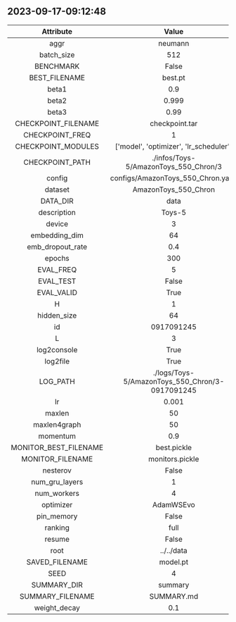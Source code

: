 
## 2023-09-17-09:12:48 


|  Attribute   |   Value   |
| :-------------: | :-----------: |
|  aggr  |   neumann    |
|  batch_size  |   512    |
|  BENCHMARK  |   False    |
|  BEST_FILENAME  |   best.pt    |
|  beta1  |   0.9    |
|  beta2  |   0.999    |
|  beta3  |   0.99    |
|  CHECKPOINT_FILENAME  |   checkpoint.tar    |
|  CHECKPOINT_FREQ  |   1    |
|  CHECKPOINT_MODULES  |   ['model', 'optimizer', 'lr_scheduler']    |
|  CHECKPOINT_PATH  |   ./infos/Toys-5/AmazonToys_550_Chron/3    |
|  config  |   configs/AmazonToys_550_Chron.yaml    |
|  dataset  |   AmazonToys_550_Chron    |
|  DATA_DIR  |   data    |
|  description  |   Toys-5    |
|  device  |   3    |
|  embedding_dim  |   64    |
|  emb_dropout_rate  |   0.4    |
|  epochs  |   300    |
|  EVAL_FREQ  |   5    |
|  EVAL_TEST  |   False    |
|  EVAL_VALID  |   True    |
|  H  |   1    |
|  hidden_size  |   64    |
|  id  |   0917091245    |
|  L  |   3    |
|  log2console  |   True    |
|  log2file  |   True    |
|  LOG_PATH  |   ./logs/Toys-5/AmazonToys_550_Chron/3-0917091245    |
|  lr  |   0.001    |
|  maxlen  |   50    |
|  maxlen4graph  |   50    |
|  momentum  |   0.9    |
|  MONITOR_BEST_FILENAME  |   best.pickle    |
|  MONITOR_FILENAME  |   monitors.pickle    |
|  nesterov  |   False    |
|  num_gru_layers  |   1    |
|  num_workers  |   4    |
|  optimizer  |   AdamWSEvo    |
|  pin_memory  |   False    |
|  ranking  |   full    |
|  resume  |   False    |
|  root  |   ../../data    |
|  SAVED_FILENAME  |   model.pt    |
|  SEED  |   4    |
|  SUMMARY_DIR  |   summary    |
|  SUMMARY_FILENAME  |   SUMMARY.md    |
|  weight_decay  |   0.1    |
